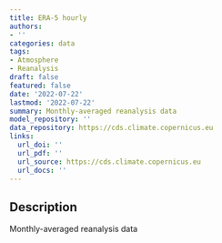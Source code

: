 ```yaml
---
title: ERA-5 hourly
authors:
- ''
categories: data
tags:
- Atmosphere
- Reanalysis
draft: false
featured: false
date: '2022-07-22'
lastmod: '2022-07-22'
summary: Monthly-averaged reanalysis data
model_repository: ''
data_repository: https://cds.climate.copernicus.eu
links:
  url_doi: ''
  url_pdf: ''
  url_source: https://cds.climate.copernicus.eu
  url_docs: ''
---
```


## Description

Monthly-averaged reanalysis data

